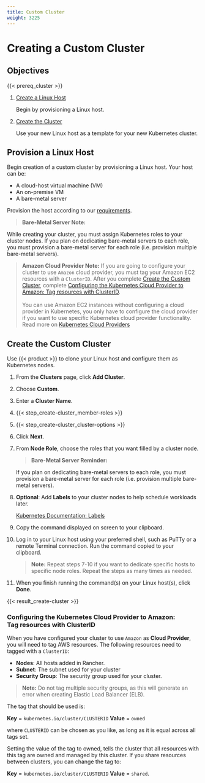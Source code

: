 ```yaml
---
title: Custom Cluster
weight: 3225
---
```


# Creating a Custom Cluster

## Objectives

{{< prereq_cluster >}}

1.	[Create a Linux Host](#create-a-linux-host)

	Begin by provisioning a Linux host.

2. [Create the Cluster](#create-the-custom-cluster)

	Use your new Linux host as a template for your new Kubernetes cluster.

## Provision a Linux Host

Begin creation of a custom cluster by provisioning a Linux host. Your host can be:

- A cloud-host virtual machine (VM)
- An on-premise VM
- A bare-metal server

Provision the host according to our [requirements](../setup/requirements.md).



>**Bare-Metal Server Note:**
>
While creating your cluster, you must assign Kubernetes roles to your cluster nodes. If you plan on dedicating bare-metal servers to each role, you must provision a bare-metal server for each role (i.e. provision multiple bare-metal servers).
>
>**Amazon Cloud Provider Note:** If you are going to configure your cluster to use `Amazon` cloud provider, you must tag your Amazon EC2 resources with a `ClusterID`. After you complete [Create the Custom Cluster](#create-the-custom-cluster), complete [Configuring the Kubernetes Cloud Provider to Amazon: Tag resources with ClusterID](#configuring-the-kubernetes-cloud-provider-to-amazon-br-tag-resources-with-clusterid).<br/><br/>You can use Amazon EC2 instances without configuring a cloud provider in Kubernetes, you only have to configure the cloud provider if you want to use specific Kubernetes cloud provider functionality. Read more on [Kubernetes Cloud Providers](https://kubernetes.io/docs/concepts/cluster-administration/cloud-providers/)

## Create the Custom Cluster

Use {{< product >}} to clone your Linux host and configure them as Kubernetes nodes.

1. From the **Clusters** page, click **Add Cluster**.

2. Choose **Custom**.

3. Enter a **Cluster Name**.

4. {{< step_create-cluster_member-roles >}}

5. {{< step_create-cluster_cluster-options >}}

6.	Click **Next**.

7.	From **Node Role**, choose the roles that you want filled by a cluster node.

	>**Bare-Metal Server Reminder:**
	>
	If you plan on dedicating bare-metal servers to each role, you must provision a bare-metal server for each role (i.e. provision multiple bare-metal servers).

8.	**Optional**: Add **Labels** to your cluster nodes to help schedule workloads later.

	[Kubernetes Documentation: Labels](https://kubernetes.io/docs/concepts/overview/working-with-objects/labels/)

9. Copy the command displayed on screen to your clipboard.

10. Log in to your Linux host using your preferred shell, such as PuTTy or a remote Terminal connection. Run the command copied to your clipboard.

	>**Note:** Repeat steps 7-10 if you want to dedicate specific hosts to specific node roles. Repeat the steps as many times as needed.

11. When you finish running the command(s) on your Linux host(s), click **Done**.

{{< result_create-cluster >}}

### Configuring the Kubernetes Cloud Provider to Amazon:<br/> Tag resources with ClusterID

When you have configured your cluster to use `Amazon` as **Cloud Provider**, you will need to tag AWS resources. The following resources need to tagged with a `ClusterID`:

* **Nodes**: All hosts added in Rancher.
* **Subnet**: The subnet used for your cluster
* **Security Group**: The security group used for your cluster.

>**Note:** Do not tag multiple security groups, as this will generate an error when creating Elastic Load Balancer (ELB).

The tag that should be used is:

**Key** = `kubernetes.io/cluster/CLUSTERID` **Value** = `owned`

where `CLUSTERID` can be chosen as you like, as long as it is equal across all tags set.

Setting the value of the tag to owned, tells the cluster that all resources with this tag are owned and managed by this cluster. If you share resources between clusters, you can change the tag to:

**Key** = `kubernetes.io/cluster/CLUSTERID` **Value** = `shared`.

